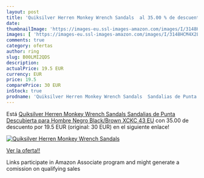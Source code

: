 ```yaml
---
layout: post
title: 'Quiksilver Herren Monkey Wrench Sandals  al 35.00 % de descuento'
date: 
thumbnailImage: 'https://images-eu.ssl-images-amazon.com/images/I/3148HCM4X2L._SL200_.jpg'
images: [ 'https://images-eu.ssl-images-amazon.com/images/I/3148HCM4X2L._SL200_.jpg' ]
comments: true
category: ofertas
author: ring
slug: B00LMI2QDS
description:
actualPrice: 19.5 EUR
currency: EUR
price: 19.5
comparePrice: 30 EUR
inStock: true
prodname: 'Quiksilver Herren Monkey Wrench Sandals  Sandalias de Punta Descubierta para Hombre  Negro Black/Brown XCKC  43 EU'
---
```


Está [Quiksilver Herren Monkey Wrench Sandals  Sandalias de Punta Descubierta para Hombre  Negro Black/Brown XCKC  43 EU](https://www.amazon.es/dp/B00LMI2QDS/?tag=tolees-21) con 35.00 de descuento por 19.5 EUR (original: 30 EUR) en el siguiente enlace!

[![Quiksilver Herren Monkey Wrench Sandals ](https://images-eu.ssl-images-amazon.com/images/I/3148HCM4X2L._SL200_.jpg)](https://www.amazon.es/dp/B00LMI2QDS/?tag=tolees-21)

[Ver la oferta!!](https://www.amazon.es/dp/B00LMI2QDS/?tag=tolees-21)

Links participate in Amazon Associate program and might generate a comission on qualifying sales


